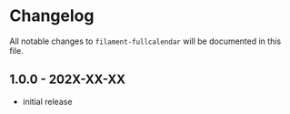 # Changelog

All notable changes to `filament-fullcalendar` will be documented in this file.

## 1.0.0 - 202X-XX-XX

- initial release
